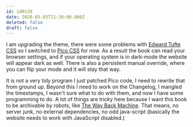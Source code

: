 ```yaml
---
id: id0139
date: 2020-05-03T21:38:00.000Z
deleted: false
draft: false
---
```


I am upgrading the theme, there were some problems with [Edward Tufte CSS][1] so I switched to [Pico CSS][2] for now. As a result the book can read your browser settings, and if your operating system is in dark-mode the website will appear dark as well. There is also a persistent manual override, where you can flip your mode and it will stay that way.

It is not a very tidy program I just patched Pico code, I need to rewrite that from ground up. Beyond this I need to work on the Changelog, I mangled the timestamps, I wasn't sure what to do with them, and now I have some programming to do. A lot of things are tricky here because I want this book to be archivable by robots, like [The Way Back Machine][3]. That means, no server junk, no external dependencies, no odd java-script (basically the website needs to work with JavaScript disabled.)

[1]: https://edwardtufte.github.io/tufte-css/
[2]: https://picocss.com/
[3]: https://archive.org/web/
